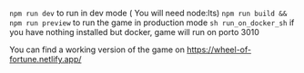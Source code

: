 `npm run dev` to run in dev mode ( You will need node:lts)
`npm run build && npm run preview` to run the game in production mode
`sh run_on_docker_sh` if you have nothing installed but docker, game will run on porto 3010

You can find a working version of the game on 
https://wheel-of-fortune.netlify.app/

